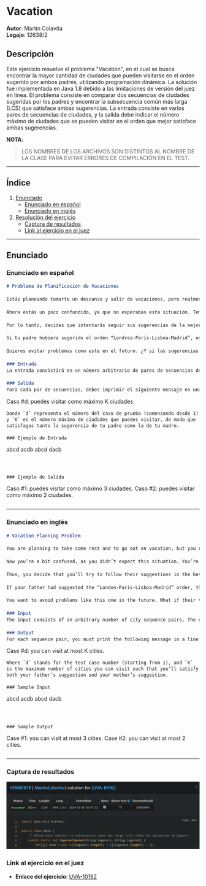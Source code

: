 
# Vacation 

**Autor**: Martín Colavita  
**Legajo**: 12638/2

## Descripción
Este ejercicio resuelve el problema "Vacation", en el cual se busca encontrar la mayor cantidad de ciudades que pueden visitarse en el orden sugerido por ambos padres, utilizando programación dinámica.
La solución fue implementada en Java 1.8 debido a las limitaciones de versión del juez en línea.  El problema consiste en comparar dos secuencias de ciudades sugeridas por los padres y encontrar la subsecuencia común más larga (LCS) que satisface ambas sugerencias. La entrada consiste en varios pares de secuencias de ciudades, y la salida debe indicar el número máximo de ciudades que se pueden visitar en el orden que mejor satisface ambas sugerencias.

**NOTA**:
>  LOS NOMBRES DE LOS ARCHIVOS SON DISTINTOS AL NOMBRE DE LA CLASE PARA EVITAR ERRORES DE COMPILACIÓN EN EL TEST.


----------------------------------------------------------------------------------------------------------------------------

## Índice

1. [Enunciado](#enunciado)
   - [Enunciado en español](#enunciado-en-español)
   - [Enunciado en inglés](#enunciado-en-inglés)
2. [Resolución del ejercicio](#resolución-del-ejercicio)
   - [Captura de resultados](#captura-de-resultados)
   - [Link al ejercicio en el juez](#link-al-ejercicio-en-el-juez)

----------------------------------------------------------------------------------------------------------------------------

## Enunciado

### Enunciado en español

```md
# Problema de Planificación de Vacaciones

Estás planeando tomarte un descanso y salir de vacaciones, pero realmente no sabes qué ciudades debes visitar. Entonces, pides ayuda a tus padres. Tu madre dice: "Hijo, DEBES visitar París, Madrid, Lisboa y Londres. Pero solo es divertido en este orden". Luego, tu padre dice: "Hijo, si planeas viajar, ve primero a París, luego a Lisboa, luego a Londres y finalmente, al final, ve a Madrid. Sé de lo que hablo."

Ahora estás un poco confundido, ya que no esperabas esta situación. Temes herir a tu madre si sigues la sugerencia de tu padre. Pero también temes herir a tu padre si sigues la sugerencia de tu madre. ¡Y la situación puede empeorar, porque podrías herir a ambos si simplemente ignoras sus sugerencias!

Por lo tanto, decides que intentarás seguir sus sugerencias de la mejor manera que puedas. Te das cuenta de que el orden “París-Lisboa-Londres” es el que mejor satisface tanto a tu madre como a tu padre. Después puedes decir que no pudiste visitar Madrid, aunque te hubiera gustado mucho.

Si tu padre hubiera sugerido el orden “Londres-París-Lisboa-Madrid”, entonces tendrías dos órdenes, “París-Lisboa” y “París-Madrid”, que mejor satisfarían las sugerencias de ambos padres. En este caso, solo podrías visitar 2 ciudades.

Quieres evitar problemas como este en el futuro. ¿Y si las sugerencias de viaje fueran más grandes? Probablemente no encontrarías la mejor manera tan fácilmente. Entonces, decidiste escribir un programa para ayudarte con esta tarea.

### Entrada
La entrada consistirá en un número arbitrario de pares de secuencias de ciudades. La entrada termina cuando la primera secuencia comienza con el carácter ‘#’ (sin las comillas). Tu programa no debe procesar este caso. Cada secuencia de viaje estará en una línea sola y se formará con caracteres válidos (como se define anteriormente). Todas las secuencias de viaje aparecerán en una sola línea y tendrán un máximo de 100 ciudades.

### Salida
Para cada par de secuencias, debes imprimir el siguiente mensaje en una línea sola:
```
Caso #d: puedes visitar como máximo K ciudades.
```
Donde `d` representa el número del caso de prueba (comenzando desde 1) y `K` es el número máximo de ciudades que puedes visitar, de modo que satisfagas tanto la sugerencia de tu padre como la de tu madre.

### Ejemplo de Entrada
```
abcd
acdb
abcd
dacb
#
```

### Ejemplo de Salida
```
Caso #1: puedes visitar como máximo 3 ciudades.
Caso #2: puedes visitar como máximo 2 ciudades.
```
```
--- 
### Enunciado en inglés

```md
# Vacation Planning Problem

You are planning to take some rest and to go out on vacation, but you really don’t know which cities you should visit. So, you ask your parents for help. Your mother says, "My son, you MUST visit Paris, Madrid, Lisboa, and London. But it’s only fun in this order." Then your father says: "Son, if you’re planning to travel, go first to Paris, then to Lisboa, then to London and then, at last, go to Madrid. I know what I’m talking about."

Now you’re a bit confused, as you didn’t expect this situation. You’re afraid that you’ll hurt your mother if you follow your father’s suggestion. But you’re also afraid to hurt your father if you follow your mother’s suggestion. It can get worse because you could hurt both of them if you simply ignore their suggestions!

Thus, you decide that you’ll try to follow their suggestions in the best way you can. You realize that the “Paris-Lisboa-London” order is the one which better satisfies both your mother and your father. Afterwards, you can say that you could not visit Madrid, even though you would’ve liked it very much.

If your father had suggested the “London-Paris-Lisboa-Madrid” order, then you would have two orders, “Paris-Lisboa” and “Paris-Madrid,” that would better satisfy both of your parents' suggestions. In this case, you could only visit 2 cities.

You want to avoid problems like this one in the future. What if their travel suggestions were bigger? Probably you would not find the best way very easily. So, you decided to write a program to help you in this task.

### Input
The input consists of an arbitrary number of city sequence pairs. The end of input occurs when the first sequence starts with a '#' character (without the quotes). Your program should not process this case. Each travel sequence will be on a line alone and will be formed by legal characters (as defined above). All travel sequences will appear in a single line and will have at most 100 cities.

### Output
For each sequence pair, you must print the following message in a line alone:
```
Case #d: you can visit at most K cities.
```
Where `d` stands for the test case number (starting from 1), and `K` is the maximum number of cities you can visit such that you’ll satisfy both your father’s suggestion and your mother’s suggestion.

### Sample Input
```
abcd
acdb
abcd
dacb
#
```

### Sample Output
```
Case #1: you can visit at most 3 cities.
Case #2: you can visit at most 2 cities.
```
```

----------------------------------------------------------------------------------------------------------------------------

### Captura de resultados

![img.png](img-Vacation.png)

### Link al ejercicio en el juez
- **Enlace del ejercicio**:  [UVA-10192](https://vjudge.net/problem/UVA-10192)


